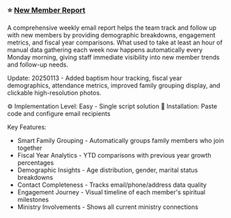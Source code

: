 ### ⭐ [New Member Report]()
A comprehensive weekly email report helps the team track and follow up with new members by providing demographic breakdowns, engagement metrics, and fiscal year comparisons. What used to take at least an hour of manual data gathering each week now happens automatically every Monday morning, giving staff immediate visibility into new member trends and follow-up needs.

Update: 20250113 - Added baptism hour tracking, fiscal year demographics, attendance metrics, improved family grouping display, and clickable high-resolution photos.

⚙️ Implementation Level: Easy - Single script solution
🧩 Installation: Paste code and configure email recipients

Key Features:

- Smart Family Grouping - Automatically groups family members who join together
- Fiscal Year Analytics - YTD comparisons with previous year growth percentages
- Demographic Insights - Age distribution, gender, marital status breakdowns
- Contact Completeness - Tracks email/phone/address data quality
- Engagement Journey - Visual timeline of each member's spiritual milestones
- Ministry Involvements - Shows all current ministry connections

